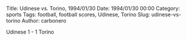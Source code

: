 Title: Udinese vs. Torino, 1994/01/30
Date: 1994/01/30 00:00
Category: sports
Tags: football, football scores, Udinese, Torino
Slug: udinese-vs-torino
Author: carbonero


Udinese 1 - 1 Torino

